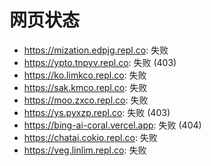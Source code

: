 # 网页状态
- https://mization.edpjg.repl.co: 失败
- https://ypto.tnpyv.repl.co: 失败 (403)
- https://ko.limkco.repl.co: 失败
- https://sak.kmco.repl.co: 失败
- https://moo.zxco.repl.co: 失败
- https://ys.pyxzp.repl.co: 失败 (403)
- https://bing-ai-coral.vercel.app: 失败 (404)
- https://chatai.cokio.repl.co: 失败
- https://veg.linlim.repl.co: 失败

